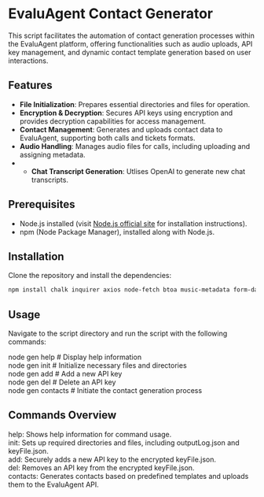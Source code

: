 # EvaluAgent Contact Generator

This script facilitates the automation of contact generation processes within the EvaluAgent platform, offering functionalities such as audio uploads, API key management, and dynamic contact template generation based on user interactions.

## Features

- **File Initialization**: Prepares essential directories and files for operation.
- **Encryption & Decryption**: Secures API keys using encryption and provides decryption capabilities for access management.
- **Contact Management**: Generates and uploads contact data to EvaluAgent, supporting both calls and tickets formats.
- **Audio Handling**: Manages audio files for calls, including uploading and assigning metadata.
- - **Chat Transcript Generation**: Utlises OpenAI to generate new chat transcripts.

## Prerequisites

- Node.js installed (visit [Node.js official site](https://nodejs.org) for installation instructions).
- npm (Node Package Manager), installed along with Node.js.

## Installation

Clone the repository and install the dependencies:

```bash
npm install chalk inquirer axios node-fetch btoa music-metadata form-data openai
```
## Usage

Navigate to the script directory and run the script with the following commands:

node gen help         # Display help information<br>
node gen init         # Initialize necessary files and directories<br>
node gen add <contract name> <api key> # Add a new API key<br>
node gen del <contract name> # Delete an API key<br>
node gen contacts     # Initiate the contact generation process<br>

## Commands Overview

help: Shows help information for command usage.<br>
init: Sets up required directories and files, including outputLog.json and keyFile.json.<br>
add: Securely adds a new API key to the encrypted keyFile.json.<br>
del: Removes an API key from the encrypted keyFile.json.<br>
contacts: Generates contacts based on predefined templates and uploads them to the EvaluAgent API.
